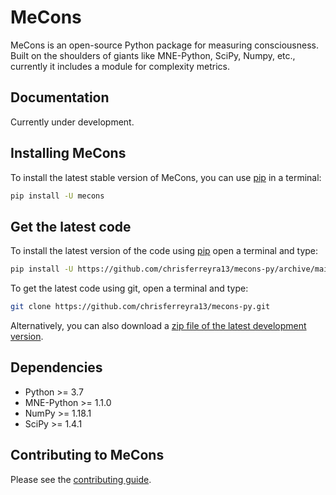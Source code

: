 # MeCons
MeCons is an open-source Python package for measuring consciousness.  
Built on the shoulders of giants like MNE-Python, SciPy, Numpy, etc., currently it includes a module for complexity metrics.

## Documentation
Currently under development.

## Installing MeCons
To install the latest stable version of MeCons, you can use [pip](https://pip.pypa.io/en/stable/) in a terminal:  
```sh
pip install -U mecons
```

## Get the latest code
To install the latest version of the code using [pip](https://pip.pypa.io/en/stable/) open a terminal and type:
```sh
pip install -U https://github.com/chrisferreyra13/mecons-py/archive/main.zip
```
To get the latest code using git, open a terminal and type:
```sh
git clone https://github.com/chrisferreyra13/mecons-py.git
```

Alternatively, you can also download a [zip file of the latest development version](https://github.com/chrisferreyra13/mecons-py/archive/main.zip).

## Dependencies
- Python >= 3.7
- MNE-Python >= 1.1.0
- NumPy >= 1.18.1
- SciPy >= 1.4.1

## Contributing to MeCons
Please see the [contributing guide](https://github.com/chrisferreyra13/mecons-py/blob/main/CONTRIBUTING.md).
